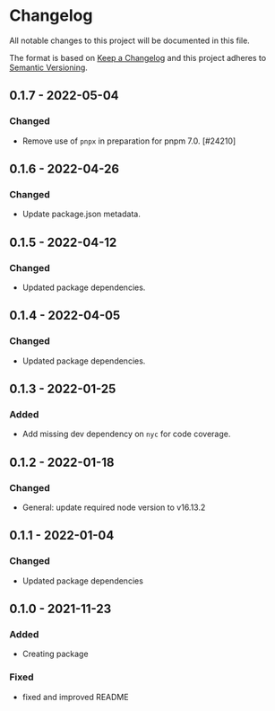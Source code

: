 # Changelog

All notable changes to this project will be documented in this file.

The format is based on [Keep a Changelog](https://keepachangelog.com/en/1.0.0/)
and this project adheres to [Semantic Versioning](https://semver.org/spec/v2.0.0.html).

## 0.1.7 - 2022-05-04
### Changed
- Remove use of `pnpx` in preparation for pnpm 7.0. [#24210]

## 0.1.6 - 2022-04-26
### Changed
- Update package.json metadata.

## 0.1.5 - 2022-04-12
### Changed
- Updated package dependencies.

## 0.1.4 - 2022-04-05
### Changed
- Updated package dependencies.

## 0.1.3 - 2022-01-25
### Added
- Add missing dev dependency on `nyc` for code coverage.

## 0.1.2 - 2022-01-18
### Changed
- General: update required node version to v16.13.2

## 0.1.1 - 2022-01-04
### Changed
- Updated package dependencies

## 0.1.0 - 2021-11-23
### Added
- Creating package

### Fixed
- fixed and improved README
